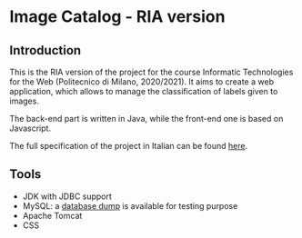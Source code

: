 # Image Catalog - RIA version

## Introduction
This is the RIA version of the project for the course Informatic Technologies for the Web (Politecnico di Milano, 2020/2021). It aims to create a web application, which allows to manage the classification of labels given to images.

The back-end part is written in Java, while the front-end one is based on Javascript.

The full specification of the project in Italian can be found [here](./Documents/Specification.pdf).

## Tools
* JDK with JDBC support
* MySQL: a [database dump](./Documents/dbdump.sql) is available for testing purpose
* Apache Tomcat
* CSS